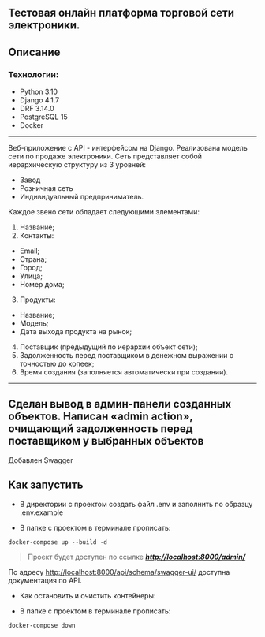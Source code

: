 ## Тестовая онлайн платформа торговой сети электроники.

## Описание

### Технологии:

- Python 3.10
- Django 4.1.7
- DRF 3.14.0
- PostgreSQL 15
- Docker

---
Веб-приложение с API - интерфейсом на Django. Реализована модель сети по продаже электроники. Сеть представляет собой
иерархическую структуру из 3 уровней:

- Завод
- Розничная сеть
- Индивидуальный предприниматель.

Каждое звено сети обладает следующими элементами:

1. Название;
2. Контакты:

- Email;
- Страна;
- Город;
- Улица;
- Номер дома;

3. Продукты:

- Название;
- Модель;
- Дата выхода продукта на рынок;

4. Поставщик (предыдущий по иерархии объект сети);
5. Задолженность перед поставщиком в денежном выражении с точностью до копеек;
6. Время создания (заполняется автоматически при создании).

---
Сделан вывод в админ-панели созданных объектов. Написан «admin action», очищающий задолженность перед поставщиком у
выбранных объектов
---
Добавлен Swagger

## Как запустить

- В директории с проектом создать файл .env и заполнить по образцу .env.example

- В папке с проектом в терминале прописать:

```Sh
docker-compose up --build -d
```

> Проект будет доступен по ссылке
> ***[http://localhost:8000/admin/](http://localhost:8000/admin/)***

По адресу [http://localhost:8000/api/schema/swagger-ui/](http://localhost:8000/api/schema/swagger-ui/) доступна документация по API.

- Как остановить и очистить контейнеры:

- В папке с проектом в терминале прописать:

```Sh
docker-compose down
```
